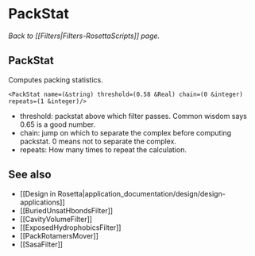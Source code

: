 # PackStat
*Back to [[Filters|Filters-RosettaScripts]] page.*
## PackStat

Computes packing statistics.

```
<PackStat name=(&string) threshold=(0.58 &Real) chain=(0 &integer) repeats=(1 &integer)/>
```

-   threshold: packstat above which filter passes. Common wisdom says 0.65 is a good number.
-   chain: jump on which to separate the complex before computing packstat. 0 means not to separate the complex.
-   repeats: How many times to repeat the calculation.

## See also

* [[Design in Rosetta|application_documentation/design/design-applications]]
* [[BuriedUnsatHbondsFilter]]
* [[CavityVolumeFilter]]
* [[ExposedHydrophobicsFilter]]
* [[PackRotamersMover]]
* [[SasaFilter]]
